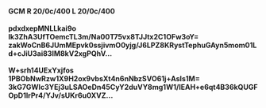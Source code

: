 #### GCM R 20/0c/400 L 20/0c/400
**pdxdxepMNLLkai9o**<br/>**lk3ZhA3UfTOemcTL3m/Na00T75vx8TJJtx2C1OFw3oY=**<br/>**zakWoCnB6JUmMEpvk0ssjivmO0yjg/J6LPZ8KRystTephuGAyn5mom01Ld+cJiU3ai83lM8kV2xgPQhV...**<br/><br/>
**W+srh14UExYxjfos**<br/>**1PBObNwRzw1X9H2ox9vbsXt4n6nNbzSVO61j+AsIs1M=**<br/>**3kG7GWIc3YEj3uLSAOeDn45CyY2duVY8mg1W1/lEAH+e6qt4B36kQUGFOpD1lrPr4/YJv/sUKr6u0XVZ...**
